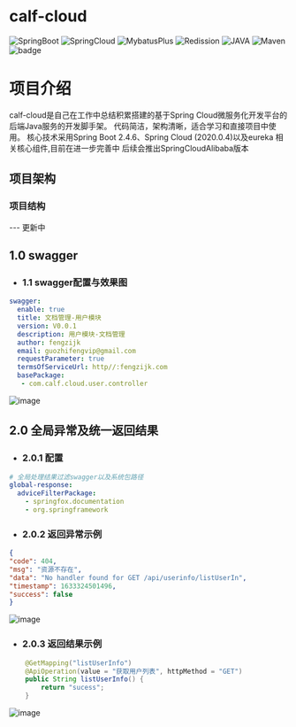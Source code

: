 # calf-cloud

![SpringBoot](https://img.shields.io/badge/SpringBoot-2.4.6-lightBlue.svg)
![SpringCloud](https://img.shields.io/badge/SpringCloud-2020.0.3-lightBlue.svg)
![MybatusPlus](https://img.shields.io/badge/mybatis--plus-3.4.5-orange)
![Redission](https://img.shields.io/badge/redission-3.16.3-orange)
![JAVA](https://img.shields.io/badge/JAVA-1.8+-brightgreen.svg)
![Maven](https://img.shields.io/badge/Maven-3.0+-green.svg)
![badge](https://img.shields.io/badge/buil-passing-green.svg)

# 项目介绍
calf-cloud是自己在工作中总结积累搭建的基于Spring Cloud微服务化开发平台的后端Java服务的开发脚手架。
 代码简洁，架构清晰，适合学习和直接项目中使用。 核心技术采用Spring Boot 2.4.6、Spring Cloud (2020.0.4)以及eureka 相关核心组件,目前在进一步完善中
 后续会推出SpringCloudAlibaba版本
## 项目架构
### 项目结构
--- 更新中

 ## 1.0 swagger 
- ### 1.1 swagger配置与效果图
```yml
swagger:
  enable: true
  title: 文档管理-用户模块
  version: V0.0.1
  description: 用户模块-文档管理
  author: fengzijk
  email: guozhifengvip@gmail.com
  requestParameter: true
  termsOfServiceUrl: http//:fengzijk.com
  basePackage: 
   - com.calf.cloud.user.controller

```
![image](https://user-images.githubusercontent.com/12505138/135800612-d3852951-707d-41ec-bbbb-3595d117d4f5.png)



## 2.0 全局异常及统一返回结果
- ### 2.0.1 配置
```yml
# 全局处理结果过滤swagger以及系统包路径
global-response:
  adviceFilterPackage:
    - springfox.documentation
    - org.springframework
```


- ### 2.0.2 返回异常示例 

```json
{
"code": 404,
"msg": "资源不存在",
"data": "No handler found for GET /api/userinfo/listUserIn",
"timestamp": 1633324501496,
"success": false
}
```
![image](https://user-images.githubusercontent.com/12505138/135798117-0f004b1c-34f6-40a7-a427-0c77707cf14c.png)

- ### 2.0.3 返回结果示例
```java
    @GetMapping("listUserInfo")
    @ApiOperation(value = "获取用户列表", httpMethod = "GET")
    public String listUserInfo() {
        return "sucess";
    }
```
![image](https://user-images.githubusercontent.com/12505138/135798326-38027b5b-ffe4-41ea-8cf2-e47a5015dd5c.png)

